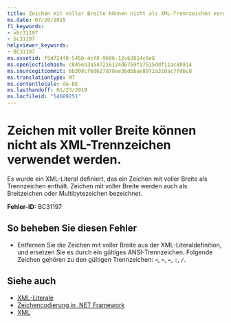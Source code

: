 ```yaml
---
title: Zeichen mit voller Breite können nicht als XML-Trennzeichen verwendet werden.
ms.date: 07/20/2015
f1_keywords:
- vbc31197
- bc31197
helpviewer_keywords:
- BC31197
ms.assetid: f5d724f8-545b-4cf8-9606-12c63814c6e8
ms.openlocfilehash: c045ea3a547216124d6769fa7515ddf11ac8b914
ms.sourcegitcommit: 6b308cf6d627d78ee36dbbae8972a310ac7fd6c8
ms.translationtype: MT
ms.contentlocale: de-DE
ms.lasthandoff: 01/23/2019
ms.locfileid: "54609251"
---
```

# <a name="full-width-characters-are-not-valid-as-xml-delimiters"></a>Zeichen mit voller Breite können nicht als XML-Trennzeichen verwendet werden.
Es wurde ein XML-Literal definiert, das ein Zeichen mit voller Breite als Trennzeichen enthält. Zeichen mit voller Breite werden auch als Breitzeichen oder Multibytezeichen bezeichnet.  
  
 **Fehler-ID:** BC31197  
  
## <a name="to-correct-this-error"></a>So beheben Sie diesen Fehler  
  
-   Entfernen Sie die Zeichen mit voller Breite aus der XML-Literaldefinition, und ersetzen Sie es durch ein gültiges ANSI-Trennzeichen. Folgende Zeichen gehören zu den gültigen Trennzeichen: `<`, `>`, `=`, `:`, `/`.  
  
## <a name="see-also"></a>Siehe auch

- [XML-Literale](../../visual-basic/language-reference/xml-literals/index.md)
- [Zeichencodierung in .NET Framework](../../standard/base-types/character-encoding.md)
- [XML](../../visual-basic/programming-guide/language-features/xml/index.md)
